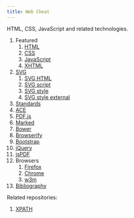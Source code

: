 ```yaml
---
title: Web Cheat
---
```


HTML, CSS, JavaScript and related technologies.

1.  Featured
    1. [HTML](html.html)
    1. [CSS](css.html)
    1. [JavaScript](js.html)
    1. [XHTML](xhtml.xhtml)
1.  [SVG](svg.svg)
    1. [SVG HTML](svg-html.svg)
    1. [SVG script](svg-script.svg)
    1. [SVG style](svg-style.svg)
    1. [SVG style external](svg-style-external.svg)
1.  [Standards](standards/)
1.  [ACE](ace.html)
1.  [PDF.js](pdfjs.html)
1.  [Marked](marked.html)
1.  [Bower](bower/)
1.  [Browserify](browserify/)
1.  [Bootstrap](bootstrap.html)
1.  [jQuery](jquery.html)
1.  [jsPDF](jspdf.html)
1.  Browsers
    1. [Firefox](firefox)
    1. [Chrome](chrome)
    1. [w3m](w3m)
1.  [Bibliography](bibliography)

Related repositories:

1. [XPATH](https://github.com/cirosantilli/rails-cheat/blob/98f582dce03d5643b2c301e8bb2788dd520df00f/app/test/integration/capybara_test.rb)
